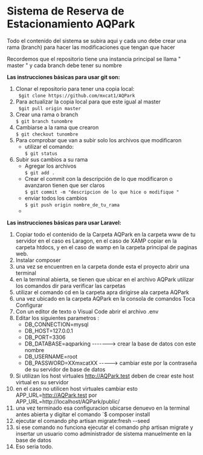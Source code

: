 # Sistema de Reserva de Estacionamiento AQPark
Todo el contenido del sistema se subira aqui y cada uno debe crear una rama (branch) para hacer las modificaciones que tengan que hacer<br>

Recordemos que el repositorio tiene una instancia principal se llama " master " y cada branch debe tener su nombre <br>

**Las instrucciones básicas para usar git son:<br>**

1. Clonar el repositorio para tener una copia local:<br>
   ` $git clone https://github.com/mxcat1/AQPark`<br>
2. Para actualizar la copia local para que este igual al master<br>
   ` $git pull origin master`<br>
3. Crear una rama o branch <br>
   `$ git branch tunombre`<br>
4. Cambiarse a la rama que crearon<br>
   `$ git checkout tunombre`<br>
5. Para comprobar que van a  subir solo los archivos que modificaron <br>
    - utilizar el comando:<br>
      `$ git status`<br>
6. Subir sus cambios a su rama<br>
    - Agregar los archivos<br>
      `$ git add .`<br>
    - Crear el commit con la descripción de lo que modificaron o avanzaron tienen que ser claros<br>
      `$ git commit -m "descripcion de lo que hice o modifique "`<br>
    - enviar todos los cambios<br>
      `$ git push origin nombre_de_tu_rama`<br>
    - 
**Las instrucciones básicas para usar Laravel:<br>**
    
1. Copiar todo el contenido de la Carpeta AQPark en la carpeta www de tu 
servidor en el caso es Laragon, en el caso de XAMP copiar en la carpeta htdocs, y en el caso de wamp en la carpeta principal de paginas web.
2. Instalar composer
3. una vez se encuentren en la carpeta donde esta el proyecto abrir una terminal
4. en la terminal abierta, se tienen que ubicar en el archivo AQPark utilizar los comandos dir para verificar las carpetas
5. utilizar el comando cd en la carpeta apra dirigirse ala carpeta AQPark
6. una vez ubicado en la carpeta AQPark en la consola de comandos Toca Configurar
7. Con un editor de texto o Visual Code abrir el archivo .env
8. Editar los siguientes parametros :
   - DB_CONNECTION=mysql
   - DB_HOST=127.0.0.1
   - DB_PORT=3306
   - DB_DATABASE=aqparking -------> crear la base de datos con este nombre
   - DB_USERNAME=root
   - DB_PASSWORD=XXmxcatXX -----> cambiar este por la contraseña de su servidor de base de datos
9. Si utilizan los host virtuales http://AQPark.test deben de crear este host virtual en su servidor
10. en el caso no utilicen host virtuales cambiar esto APP_URL=http://AQPark.test por APP_URL=http://localhost/AQPark/public/
11. una vez terminado esa configuracion ubicarse denuevo en la terminal antes abierta y digitar el comando `$ composer install
12. ejecutar el comando php artisan migrate:fresh --seed
13. si ese comando no funciona ejecutar el comando php artisan migrate y insertar un usuario como administrador de sistema manuelmente en la base de datos
14. Eso seria todo.
